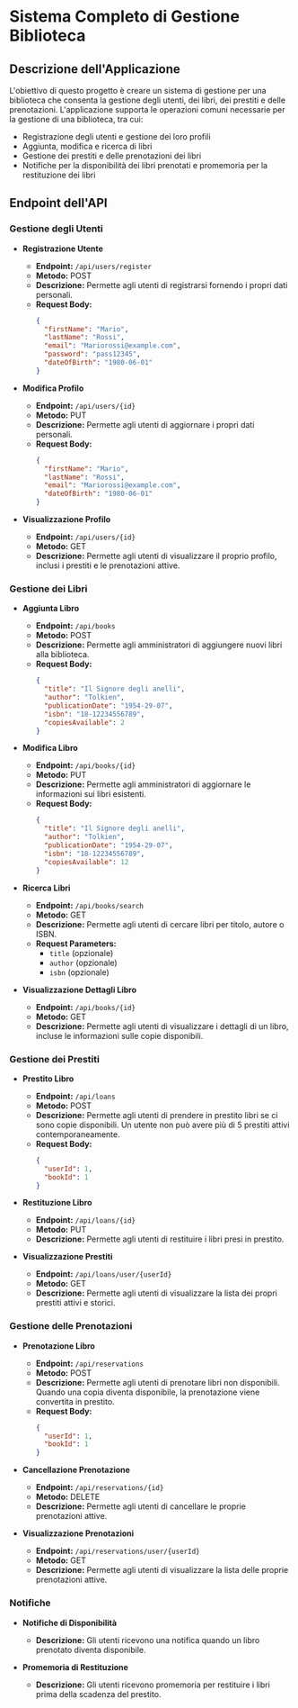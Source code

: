 # Sistema Completo di Gestione Biblioteca

## Descrizione dell'Applicazione

L'obiettivo di questo progetto è creare un sistema di gestione per una biblioteca che consenta la gestione degli utenti, dei libri, dei prestiti e delle prenotazioni. L'applicazione supporta le operazioni comuni necessarie per la gestione di una biblioteca, tra cui:

- Registrazione degli utenti e gestione dei loro profili
- Aggiunta, modifica e ricerca di libri
- Gestione dei prestiti e delle prenotazioni dei libri
- Notifiche per la disponibilità dei libri prenotati e promemoria per la restituzione dei libri

## Endpoint dell'API

### Gestione degli Utenti

- **Registrazione Utente**
  - **Endpoint:** `/api/users/register`
  - **Metodo:** POST
  - **Descrizione:** Permette agli utenti di registrarsi fornendo i propri dati personali.
  - **Request Body:**
    ```json
    {
      "firstName": "Mario",
      "lastName": "Rossi",
      "email": "Mariorossi@example.com",
      "password": "pass12345",
      "dateOfBirth": "1980-06-01"
    }
    ```

- **Modifica Profilo**
  - **Endpoint:** `/api/users/{id}`
  - **Metodo:** PUT
  - **Descrizione:** Permette agli utenti di aggiornare i propri dati personali.
  - **Request Body:**
    ```json
    {
      "firstName": "Mario",
      "lastName": "Rossi",
      "email": "Mariorossi@example.com",
      "dateOfBirth": "1980-06-01"
    }
    ```

- **Visualizzazione Profilo**
  - **Endpoint:** `/api/users/{id}`
  - **Metodo:** GET
  - **Descrizione:** Permette agli utenti di visualizzare il proprio profilo, inclusi i prestiti e le prenotazioni attive.

### Gestione dei Libri

- **Aggiunta Libro**
  - **Endpoint:** `/api/books`
  - **Metodo:** POST
  - **Descrizione:** Permette agli amministratori di aggiungere nuovi libri alla biblioteca.
  - **Request Body:**
    ```json
    {
      "title": "Il Signore degli anelli",
      "author": "Tolkien",
      "publicationDate": "1954-29-07",
      "isbn": "18-12234556789",
      "copiesAvailable": 2
    }
    ```

- **Modifica Libro**
  - **Endpoint:** `/api/books/{id}`
  - **Metodo:** PUT
  - **Descrizione:** Permette agli amministratori di aggiornare le informazioni sui libri esistenti.
  - **Request Body:**
    ```json
    {
      "title": "Il Signore degli anelli",
      "author": "Tolkien",
      "publicationDate": "1954-29-07",
      "isbn": "18-12234556789",
      "copiesAvailable": 12
    }
    ```

- **Ricerca Libri**
  - **Endpoint:** `/api/books/search`
  - **Metodo:** GET
  - **Descrizione:** Permette agli utenti di cercare libri per titolo, autore o ISBN.
  - **Request Parameters:**
    - `title` (opzionale)
    - `author` (opzionale)
    - `isbn` (opzionale)

- **Visualizzazione Dettagli Libro**
  - **Endpoint:** `/api/books/{id}`
  - **Metodo:** GET
  - **Descrizione:** Permette agli utenti di visualizzare i dettagli di un libro, incluse le informazioni sulle copie disponibili.

### Gestione dei Prestiti

- **Prestito Libro**
  - **Endpoint:** `/api/loans`
  - **Metodo:** POST
  - **Descrizione:** Permette agli utenti di prendere in prestito libri se ci sono copie disponibili. Un utente non può avere più di 5 prestiti attivi contemporaneamente.
  - **Request Body:**
    ```json
    {
      "userId": 1,
      "bookId": 1
    }
    ```

- **Restituzione Libro**
  - **Endpoint:** `/api/loans/{id}`
  - **Metodo:** PUT
  - **Descrizione:** Permette agli utenti di restituire i libri presi in prestito.

- **Visualizzazione Prestiti**
  - **Endpoint:** `/api/loans/user/{userId}`
  - **Metodo:** GET
  - **Descrizione:** Permette agli utenti di visualizzare la lista dei propri prestiti attivi e storici.

### Gestione delle Prenotazioni

- **Prenotazione Libro**
  - **Endpoint:** `/api/reservations`
  - **Metodo:** POST
  - **Descrizione:** Permette agli utenti di prenotare libri non disponibili. Quando una copia diventa disponibile, la prenotazione viene convertita in prestito.
  - **Request Body:**
    ```json
    {
      "userId": 1,
      "bookId": 1
    }
    ```

- **Cancellazione Prenotazione**
  - **Endpoint:** `/api/reservations/{id}`
  - **Metodo:** DELETE
  - **Descrizione:** Permette agli utenti di cancellare le proprie prenotazioni attive.

- **Visualizzazione Prenotazioni**
  - **Endpoint:** `/api/reservations/user/{userId}`
  - **Metodo:** GET
  - **Descrizione:** Permette agli utenti di visualizzare la lista delle proprie prenotazioni attive.

### Notifiche

- **Notifiche di Disponibilità**
  - **Descrizione:** Gli utenti ricevono una notifica quando un libro prenotato diventa disponibile.

- **Promemoria di Restituzione**
  - **Descrizione:** Gli utenti ricevono promemoria per restituire i libri prima della scadenza del prestito.
 
 
